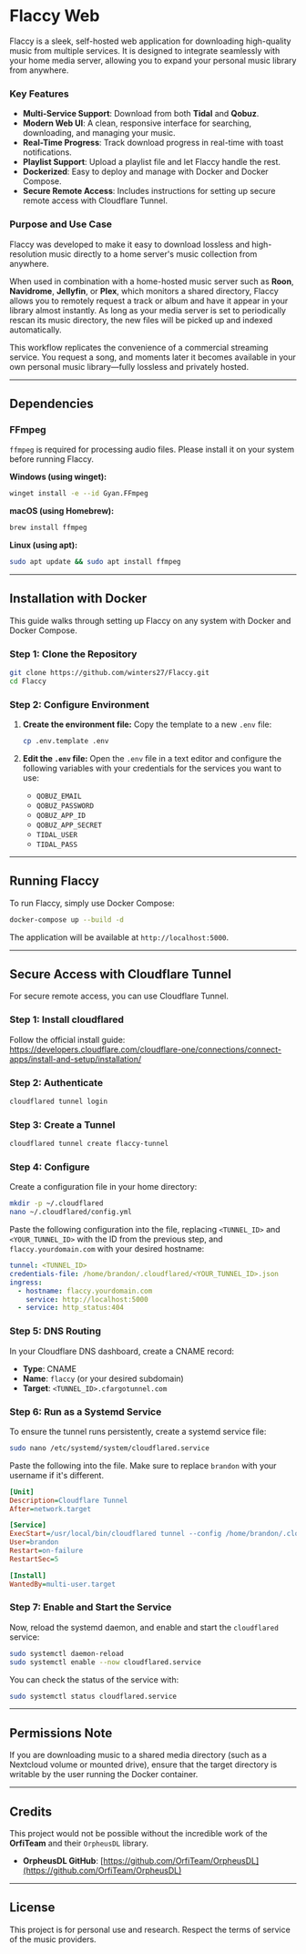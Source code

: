 # Flaccy Web

Flaccy is a sleek, self-hosted web application for downloading high-quality music from multiple services. It is designed to integrate seamlessly with your home media server, allowing you to expand your personal music library from anywhere.

### Key Features

- **Multi-Service Support**: Download from both **Tidal** and **Qobuz**.
- **Modern Web UI**: A clean, responsive interface for searching, downloading, and managing your music.
- **Real-Time Progress**: Track download progress in real-time with toast notifications.
- **Playlist Support**: Upload a playlist file and let Flaccy handle the rest.
- **Dockerized**: Easy to deploy and manage with Docker and Docker Compose.
- **Secure Remote Access**: Includes instructions for setting up secure remote access with Cloudflare Tunnel.

### Purpose and Use Case

Flaccy was developed to make it easy to download lossless and high-resolution music directly to a home server's music collection from anywhere.

When used in combination with a home-hosted music server such as **Roon**, **Navidrome**, **Jellyfin**, or **Plex**, which monitors a shared directory, Flaccy allows you to remotely request a track or album and have it appear in your library almost instantly. As long as your media server is set to periodically rescan its music directory, the new files will be picked up and indexed automatically.

This workflow replicates the convenience of a commercial streaming service. You request a song, and moments later it becomes available in your own personal music library—fully lossless and privately hosted.

---

## Dependencies

### FFmpeg

`ffmpeg` is required for processing audio files. Please install it on your system before running Flaccy.

**Windows (using winget):**
```bash
winget install -e --id Gyan.FFmpeg
```

**macOS (using Homebrew):**
```bash
brew install ffmpeg
```

**Linux (using apt):**
```bash
sudo apt update && sudo apt install ffmpeg
```

---

## Installation with Docker

This guide walks through setting up Flaccy on any system with Docker and Docker Compose.

### Step 1: Clone the Repository

```bash
git clone https://github.com/winters27/Flaccy.git
cd Flaccy
```

### Step 2: Configure Environment

1.  **Create the environment file:**
    Copy the template to a new `.env` file:
    ```bash
    cp .env.template .env
    ```

2.  **Edit the `.env` file:**
    Open the `.env` file in a text editor and configure the following variables with your credentials for the services you want to use:
    - `QOBUZ_EMAIL`
    - `QOBUZ_PASSWORD`
    - `QOBUZ_APP_ID`
    - `QOBUZ_APP_SECRET`
    - `TIDAL_USER`
    - `TIDAL_PASS`

---

## Running Flaccy

To run Flaccy, simply use Docker Compose:

```bash
docker-compose up --build -d
```

The application will be available at `http://localhost:5000`.

---

## Secure Access with Cloudflare Tunnel

For secure remote access, you can use Cloudflare Tunnel.

### Step 1: Install cloudflared

Follow the official install guide:
https://developers.cloudflare.com/cloudflare-one/connections/connect-apps/install-and-setup/installation/

### Step 2: Authenticate

```bash
cloudflared tunnel login
```

### Step 3: Create a Tunnel

```bash
cloudflared tunnel create flaccy-tunnel
```

### Step 4: Configure

Create a configuration file in your home directory:

```bash
mkdir -p ~/.cloudflared
nano ~/.cloudflared/config.yml
```

Paste the following configuration into the file, replacing `<TUNNEL_ID>` and `<YOUR_TUNNEL_ID>` with the ID from the previous step, and `flaccy.yourdomain.com` with your desired hostname:

```yaml
tunnel: <TUNNEL_ID>
credentials-file: /home/brandon/.cloudflared/<YOUR_TUNNEL_ID>.json
ingress:
  - hostname: flaccy.yourdomain.com
    service: http://localhost:5000
  - service: http_status:404
```

### Step 5: DNS Routing

In your Cloudflare DNS dashboard, create a CNAME record:

-   **Type**: CNAME
-   **Name**: `flaccy` (or your desired subdomain)
-   **Target**: `<TUNNEL_ID>.cfargotunnel.com`

### Step 6: Run as a Systemd Service

To ensure the tunnel runs persistently, create a systemd service file:

```bash
sudo nano /etc/systemd/system/cloudflared.service
```

Paste the following into the file. Make sure to replace `brandon` with your username if it's different.

```ini
[Unit]
Description=Cloudflare Tunnel
After=network.target

[Service]
ExecStart=/usr/local/bin/cloudflared tunnel --config /home/brandon/.cloudflared/config.yml run
User=brandon
Restart=on-failure
RestartSec=5

[Install]
WantedBy=multi-user.target
```

### Step 7: Enable and Start the Service

Now, reload the systemd daemon, and enable and start the `cloudflared` service:

```bash
sudo systemctl daemon-reload
sudo systemctl enable --now cloudflared.service
```

You can check the status of the service with:

```bash
sudo systemctl status cloudflared.service
```

---

## Permissions Note

If you are downloading music to a shared media directory (such as a Nextcloud volume or mounted drive), ensure that the target directory is writable by the user running the Docker container.

---

## Credits

This project would not be possible without the incredible work of the **OrfiTeam** and their `OrpheusDL` library.

-   **OrpheusDL GitHub**: [https://github.com/OrfiTeam/OrpheusDL](https://github.com/OrfiTeam/OrpheusDL)

---

## License

This project is for personal use and research. Respect the terms of service of the music providers.
